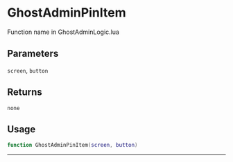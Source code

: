 # GhostAdminPinItem
Function name in GhostAdminLogic.lua
## Parameters
`screen`, `button`
## Returns
`none`
## Usage
```lua
function GhostAdminPinItem(screen, button)
```
---
